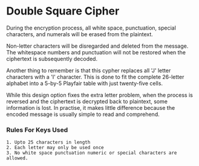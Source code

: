 # Double Square Cipher

During the encryption process, all white space, punctuation, special characters, and numerals will be erased from the plaintext.

Non-letter characters will be disregarded and deleted from the message. The whitespace numbers and punctuation will not be restored when the ciphertext is subsequently decoded.

Another thing to remember is that this cypher replaces all 'J' letter characters with a 'I' character. This is done to fit the complete 26-letter alphabet into a 5-by-5 Playfair table with just twenty-five cells.

While this design option fixes the extra letter problem, when the process is reversed and the ciphertext is decrypted back to plaintext, some information is lost. In practise, it makes little difference because the encoded message is usually simple to read and comprehend.

### Rules For Keys Used

    1. Upto 25 characters in length
    2. Each letter may only be used once
    3. No white space punctuation numeric or special characters are allowed.
